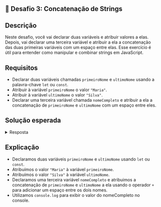 ## 📝 Desafio 3: Concatenação de Strings

## Descrição

Neste desafio, você vai declarar duas variáveis e atribuir valores a elas. Depois, vai declarar uma terceira variável e atribuir a ela a concatenação das duas primeiras variáveis com um espaço entre elas. Esse exercício é útil para entender como manipular e combinar strings em JavaScript.

## Requisitos

- Declarar duas variáveis chamadas `primeiroNome` e `ultimoNome` usando a palavra-chave `let` ou `const`.
- Atribuir à variável `primeiroNome` o valor `"Maria"`.
- Atribuir à variável `ultimoNome` o valor `"Silva"`.
- Declarar uma terceira variável chamada `nomeCompleto` e atribuir a ela a concatenação de `primeiroNome` e `ultimoNome` com um espaço entre eles.

## Solução esperada

<details>
    <summary>Resposta</summary>

```javascript
let primeiroNome = "Maria"
let ultimoNome = "Silva"
let nomeCompleto = primeiroNome + " " + ultimoNome
console.log(nomeCompleto) // Maria Silva

// ou

const primeiroNome = "Maria"
const ultimoNome = "Silva"
const nomeCompleto = primeiroNome + " " + ultimoNome
console.log(nomeCompleto) // Maria Silva
```

</details>

## Explicação

- Declaramos duas variáveis `primeiroNome` e `ultimoNome` usando `let` ou `const`.
- Atribuímos o valor `"Maria"` à variável `primeiroNome`.
- Atribuímos o valor `"Silva"` à variável `ultimoNome`.
- Declaramos uma terceira variável `nomeCompleto` e atribuimos a concatenação de `primeiroNome` e `ultimoNome` a ela usando o operador `+` para adicionar um espaço entre os dois nomes.
- Utilizamos `console.log` para exibir o valor do nomeCompleto no console.
